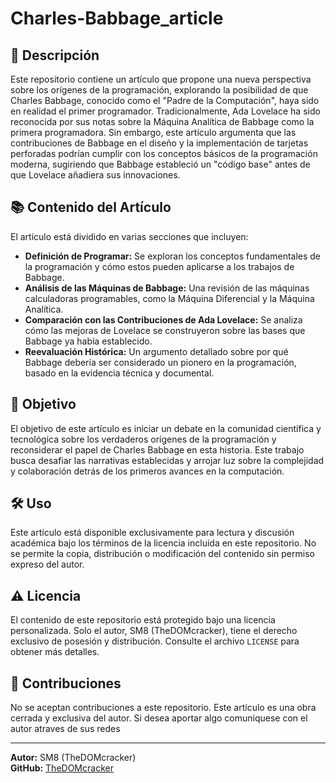 # Charles-Babbage_article

## 📜 Descripción

Este repositorio contiene un artículo que propone una nueva perspectiva sobre los orígenes de la programación, explorando la posibilidad de que Charles Babbage, conocido como el "Padre de la Computación", haya sido en realidad el primer programador. Tradicionalmente, Ada Lovelace ha sido reconocida por sus notas sobre la Máquina Analítica de Babbage como la primera programadora. Sin embargo, este artículo argumenta que las contribuciones de Babbage en el diseño y la implementación de tarjetas perforadas podrían cumplir con los conceptos básicos de la programación moderna, sugiriendo que Babbage estableció un "código base" antes de que Lovelace añadiera sus innovaciones.

## 📚 Contenido del Artículo

El artículo está dividido en varias secciones que incluyen:

- **Definición de Programar:** Se exploran los conceptos fundamentales de la programación y cómo estos pueden aplicarse a los trabajos de Babbage.
- **Análisis de las Máquinas de Babbage:** Una revisión de las máquinas calculadoras programables, como la Máquina Diferencial y la Máquina Analítica.
- **Comparación con las Contribuciones de Ada Lovelace:** Se analiza cómo las mejoras de Lovelace se construyeron sobre las bases que Babbage ya había establecido.
- **Reevaluación Histórica:** Un argumento detallado sobre por qué Babbage debería ser considerado un pionero en la programación, basado en la evidencia técnica y documental.

## 🧠 Objetivo

El objetivo de este artículo es iniciar un debate en la comunidad científica y tecnológica sobre los verdaderos orígenes de la programación y reconsiderar el papel de Charles Babbage en esta historia. Este trabajo busca desafiar las narrativas establecidas y arrojar luz sobre la complejidad y colaboración detrás de los primeros avances en la computación.

## 🛠 Uso

Este artículo está disponible exclusivamente para lectura y discusión académica bajo los términos de la licencia incluida en este repositorio. No se permite la copia, distribución o modificación del contenido sin permiso expreso del autor.

## ⚠️ Licencia

El contenido de este repositorio está protegido bajo una licencia personalizada. Solo el autor, SM8 (TheDOMcracker), tiene el derecho exclusivo de posesión y distribución. Consulte el archivo `LICENSE` para obtener más detalles.

## 🚀 Contribuciones

No se aceptan contribuciones  a este repositorio. Este artículo es una obra cerrada y exclusiva del autor. Si desea aportar algo comuniquese con el autor atraves de sus redes 

---

**Autor:** SM8 (TheDOMcracker)  
**GitHub:** [TheDOMcracker](https://github.com/TheDOMcracker)
